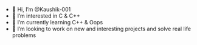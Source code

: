 - 👋 Hi, I’m @Kaushik-001
- 👀 I’m interested in C & C++
- 🌱 I’m currently learning C++ & Oops
- 💞️ I’m looking to work on new and interesting projects and solve real life problems


<!---
Kaushik-001/Kaushik-001 is a ✨ special ✨ repository because its `README.md` (this file) appears on your GitHub profile.
You can click the Preview link to take a look at your changes.
--->
